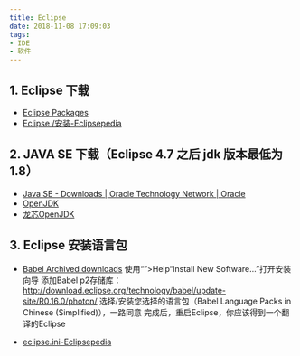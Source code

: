 ```yaml
---
title: Eclipse
date: 2018-11-08 17:09:03
tags: 
- IDE
- 软件
---
```


<!-- more -->

## 1. Eclipse 下载
- [Eclipse Packages](http://www.eclipse.org/downloads/packages/)
- [Eclipse /安装-Eclipsepedia](https://wiki.eclipse.org/Eclipse/Installation#Install_a_JVM)

## 2. JAVA SE 下载（Eclipse 4.7 之后 jdk 版本最低为 1.8）
- [Java SE - Downloads | Oracle Technology Network | Oracle](http://www.oracle.com/technetwork/java/javase/downloads/index.html)
- [OpenJDK](http://openjdk.java.net/)
- [龙芯OpenJDK](http://www.loongnix.org/index.php/Java)

## 3. Eclipse 安装语言包
- [Babel Archived downloads](https://archive.eclipse.org/technology/babel/)
使用“”>Help“Install New Software...”打开安装向导
添加Babel p2存储库：http://download.eclipse.org/technology/babel/update-site/R0.16.0/photon/
选择/安装您选择的语言包（Babel Language Packs in Chinese (Simplified)），一路同意
完成后，重启Eclipse，你应该得到一个翻译的Eclipse

- [eclipse.ini-Eclipsepedia](https://wiki.eclipse.org/Eclipse.ini)